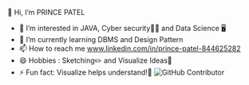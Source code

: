 👋 Hi, I’m PRINCE PATEL
- 👀 I’m interested in JAVA, Cyber security👨‍💻 and Data Science 🖥 
- 🌱 I’m currently learning DBMS and Design Pattern 
- 📫 How to reach me www.linkedin.com/in/prince-patel-844625282
- 😄 Hobbies : Sketching✏️ and Visualize Ideas🤔
- ⚡ Fun fact: Visualize helps understand!🧠
![GitHub Contributor](https://img.shields.io/badge/Contributed%20to-PyShell-blue?style=for-the-badge&logo=github)

<!---
pdeu-princepatel/pdeu-princepatel is a ✨ special ✨ repository because its `README.md` (this file) appears on your GitHub profile.
You can click the Preview link to take a look at your changes.
--->
